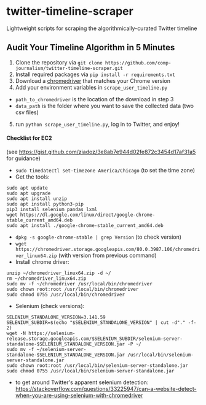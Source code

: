 # twitter-timeline-scraper
Lightweight scripts for scraping the algorithmically-curated Twitter timeline


## Audit Your Timeline Algorithm in 5 Minutes
1. Clone the repository via `git clone https://github.com/comp-journalism/twitter-timeline-scraper.git`
2. Install required packages via `pip install -r requirements.txt`
3. Download a [chromedriver](https://chromedriver.chromium.org/downloads) that matches your Chrome version
4. Add your environment variables in `scrape_user_timeline.py`
  * `path_to_chromedriver` is the location of the download in step 3
  * `data_path` is the folder where you want to save the collected data (two csv files)
5. run `python scrape_user_timeline.py`, log in to Twitter, and enjoy!



#### Checklist for EC2
(see https://gist.github.com/ziadoz/3e8ab7e944d02fe872c3454d17af31a5 for guidance)
* `sudo timedatectl set-timezone America/Chicago` (to set the time zone)
* Get the tools:
```
sudo apt update
sudo apt upgrade
sudo apt install unzip
sudo apt install python3-pip
pip3 install selenium pandas lxml
wget https://dl.google.com/linux/direct/google-chrome-stable_current_amd64.deb
sudo apt install ./google-chrome-stable_current_amd64.deb
```
* `dpkg -s google-chrome-stable | grep Version` (to check version)
* `wget https://chromedriver.storage.googleapis.com/80.0.3987.106/chromedriver_linux64.zip` (with version from previous command)
* Install chrome driver:
```
unzip ~/chromedriver_linux64.zip -d ~/
rm ~/chromedriver_linux64.zip
sudo mv -f ~/chromedriver /usr/local/bin/chromedriver
sudo chown root:root /usr/local/bin/chromedriver
sudo chmod 0755 /usr/local/bin/chromedriver
```
* Selenium (check versions):
```
SELENIUM_STANDALONE_VERSION=3.141.59
SELENIUM_SUBDIR=$(echo "$SELENIUM_STANDALONE_VERSION" | cut -d"." -f-2)
wget -N https://selenium-release.storage.googleapis.com/$SELENIUM_SUBDIR/selenium-server-standalone-$SELENIUM_STANDALONE_VERSION.jar -P ~/
sudo mv -f ~/selenium-server-standalone-$SELENIUM_STANDALONE_VERSION.jar /usr/local/bin/selenium-server-standalone.jar
sudo chown root:root /usr/local/bin/selenium-server-standalone.jar
sudo chmod 0755 /usr/local/bin/selenium-server-standalone.jar
```
* to get around Twitter's apparent selenium detection: https://stackoverflow.com/questions/33225947/can-a-website-detect-when-you-are-using-selenium-with-chromedriver
